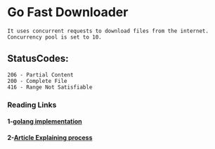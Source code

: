
# Go Fast Downloader
    It uses concurrent requests to download files from the internet.
    Concurrency pool is set to 10.


## StatusCodes:
    206 - Partial Content
    200 - Complete File
    416 - Range Not Satisfiable

### Reading Links
#### 1-[golang implementation](https://www.abilityrush.com/download-file-concurrently-in-golang-part-1/)

#### 2-[Article Explaining process](https://blog.bitsrc.io/implement-concurrent-download-of-large-files-in-javascript-4e94202c5373)
